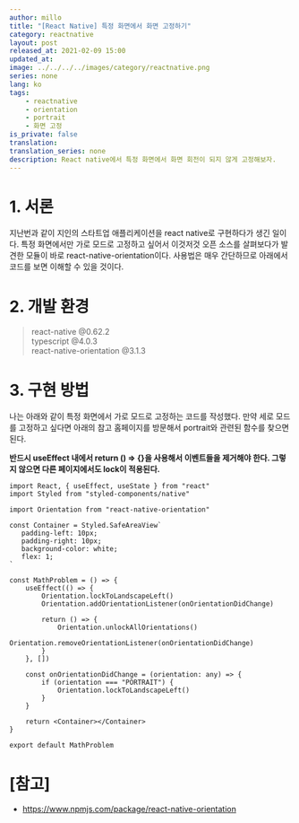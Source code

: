 ```yaml
---
author: millo
title: "[React Native] 특정 화면에서 화면 고정하기"
category: reactnative
layout: post
released_at: 2021-02-09 15:00
updated_at:
image: ../../../../images/category/reactnative.png
series: none
lang: ko
tags:
    - reactnative
    - orientation
    - portrait
    - 화면 고정
is_private: false
translation:
translation_series: none
description: React native에서 특정 화면에서 화면 회전이 되지 않게 고정해보자.
---
```


# 1. 서론

지난번과 같이 지인의 스타트업 애플리케이션을 react native로 구현하다가 생긴 일이다. 특정 화면에서만 가로 모드로 고정하고 싶어서 이것저것 오픈 소스를 살펴보다가 발견한 모듈이 바로 react-native-orientation이다. 사용법은 매우 간단하므로 아래에서 코드를 보면 이해할 수 있을 것이다.

# 2. 개발 환경

> react-native @0.62.2 <br />
> typescript @4.0.3 <br />
> react-native-orientation @3.1.3

# 3. 구현 방법

나는 아래와 같이 특정 화면에서 가로 모드로 고정하는 코드를 작성했다. 만약 세로 모드를 고정하고 싶다면 아래의 참고 홈페이지를 방문해서 portrait와 관련된 함수를 찾으면 된다.

**반드시 useEffect 내에서 return () => {}을 사용해서 이벤트들을 제거해야 한다. 그렇지 않으면 다른 페이지에서도 lock이 적용된다.**

```tsx
import React, { useEffect, useState } from "react"
import Styled from "styled-components/native"

import Orientation from "react-native-orientation"

const Container = Styled.SafeAreaView`
   padding-left: 10px;
   padding-right: 10px;
   background-color: white;
   flex: 1;
`

const MathProblem = () => {
    useEffect(() => {
        Orientation.lockToLandscapeLeft()
        Orientation.addOrientationListener(onOrientationDidChange)

        return () => {
            Orientation.unlockAllOrientations()
            Orientation.removeOrientationListener(onOrientationDidChange)
        }
    }, [])

    const onOrientationDidChange = (orientation: any) => {
        if (orientation === "PORTRAIT") {
            Orientation.lockToLandscapeLeft()
        }
    }

    return <Container></Container>
}

export default MathProblem
```

# [참고]

-   https://www.npmjs.com/package/react-native-orientation
